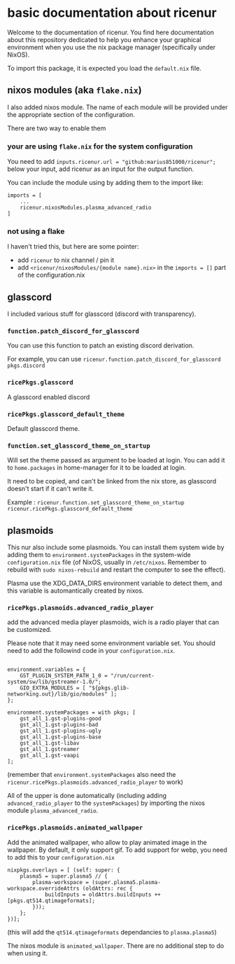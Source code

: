 # basic documentation about ricenur

Welcome to the documentation of ricenur. You find here documentation about this repository dedicated to help you enhance your graphical environment when you use the nix package manager (specifically under NixOS).

To import this package, it is expected you load the `default.nix` file.

## nixos modules (aka `flake.nix`)
I also added nixos module. The name of each module will be provided under the appropriate section of the configuration.

There are two way to enable them
### your are using `flake.nix` for the system configuration
You need to add `inputs.ricenur.url = "github:marius851000/ricenur";` below your input, add ricenur as an input for the output function.

You can include the module using by adding them to the import like:
```
imports = [
	...
	ricenur.nixosModules.plasma_advanced_radio
]
```
### not using a flake
I haven't tried this, but here are some pointer:

- add `ricenur` to nix channel / pin it
- add `<ricenur/nixosModules/{module name}.nix>` in the `imports = []` part of the configuration.nix
## glasscord
I included various stuff for glasscord (discord with transparency).

### `function.patch_discord_for_glasscord`
You can use this function to patch an existing discord derivation.

For example, you can use `ricenur.function.patch_discord_for_glasscord pkgs.discord`

### `ricePkgs.glasscord`
A glasscord enabled discord

### `ricePkgs.glasscord_default_theme`
Default glasscord theme.

### `function.set_glasscord_theme_on_startup`
Will set the theme passed as argument to be loaded at login. You can add it to `home.packages` in home-manager for it to be loaded at login.

It need to be copied, and can't be linked from the nix store, as glasscord doesn't start if it can't write it.

Example : `ricenur.function.set_glasscord_theme_on_startup ricenur.ricePkgs.glasscord_default_theme`

## plasmoids
This nur also include some plasmoids. You can install them system wide by adding them to `environment.systemPackages` in the system-wide `configuration.nix` file (of NixOS, usually in `/etc/nixos`. Remember to rebuild with `sudo nixos-rebuild` and restart the computer to see the effect).

Plasma use the XDG_DATA_DIRS environment variable to detect them, and this variable is automantically created by nixos.

### `ricePkgs.plasmoids.advanced_radio_player`
add the advanced media player plasmoids, wich is a radio player that can be customized.

Please note that it may need some environment variable set. You should need to add the followind code in your `configuration.nix`.

```

environment.variables = {
	GST_PLUGIN_SYSTEM_PATH_1_0 = "/run/current-system/sw/lib/gstreamer-1.0/";
	GIO_EXTRA_MODULES = [ "${pkgs.glib-networking.out}/lib/gio/modules" ];
};

environment.systemPackages = with pkgs; [
	gst_all_1.gst-plugins-good
	gst_all_1.gst-plugins-bad
	gst_all_1.gst-plugins-ugly
	gst_all_1.gst-plugins-base
	gst_all_1.gst-libav
	gst_all_1.gstreamer
	gst_all_1.gst-vaapi
];
```
(remember that `environment.systemPackages` also need the `ricenur.ricePkgs.plasmoids.advanced_radio_player` to work)

All of the upper is done automatically (including adding `advanced_radio_player` to the `systemPackages`) by importing the nixos module `plasma_advanced_radio`.

### `ricePkgs.plasmoids.animated_wallpaper`
Add the animated wallpaper, who allow to play animated image in the wallpaper. By default, it only support gif. To add support for webp, you need to add this to your `configuration.nix`

```
nixpkgs.overlays = [ (self: super: {
	plasma5 = super.plasma5 // {
		plasma-workspace = (super.plasma5.plasma-workspace.overrideAttrs (oldAttrs: rec {
			buildInputs = oldAttrs.buildInputs ++ [pkgs.qt514.qtimageformats];
		}));
	};
})];
```

(this will add the `qt514.qtimageformats` dependancies to `plasma.plasma5`)

The nixos module is `animated_wallpaper`. There are no additional step to do when using it.
